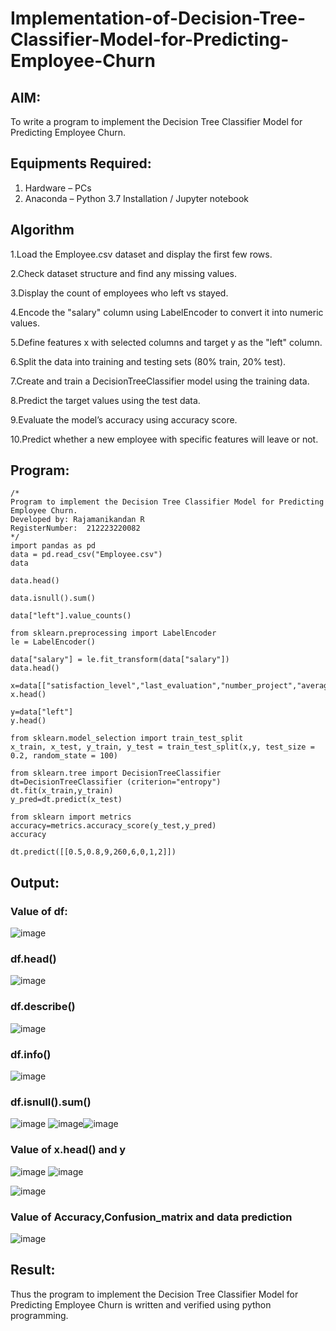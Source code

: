 # Implementation-of-Decision-Tree-Classifier-Model-for-Predicting-Employee-Churn

## AIM:
To write a program to implement the Decision Tree Classifier Model for Predicting Employee Churn.

## Equipments Required:
1. Hardware – PCs
2. Anaconda – Python 3.7 Installation / Jupyter notebook

## Algorithm
1.Load the Employee.csv dataset and display the first few rows.

2.Check dataset structure and find any missing values.

3.Display the count of employees who left vs stayed.

4.Encode the "salary" column using LabelEncoder to convert it into numeric values.

5.Define features x with selected columns and target y as the "left" column.

6.Split the data into training and testing sets (80% train, 20% test).

7.Create and train a DecisionTreeClassifier model using the training data.

8.Predict the target values using the test data.

9.Evaluate the model’s accuracy using accuracy score.

10.Predict whether a new employee with specific features will leave or not.

## Program:
```
/*
Program to implement the Decision Tree Classifier Model for Predicting Employee Churn.
Developed by: Rajamanikandan R
RegisterNumber:  212223220082
*/
import pandas as pd
data = pd.read_csv("Employee.csv")
data

data.head()

data.isnull().sum()

data["left"].value_counts()

from sklearn.preprocessing import LabelEncoder
le = LabelEncoder()

data["salary"] = le.fit_transform(data["salary"])
data.head()

x=data[["satisfaction_level","last_evaluation","number_project","average_montly_hours","time_spend_company","Work_accident","promotion_last_5years","salary"]]
x.head()

y=data["left"]
y.head()

from sklearn.model_selection import train_test_split
x_train, x_test, y_train, y_test = train_test_split(x,y, test_size = 0.2, random_state = 100)

from sklearn.tree import DecisionTreeClassifier
dt=DecisionTreeClassifier (criterion="entropy")
dt.fit(x_train,y_train)
y_pred=dt.predict(x_test)

from sklearn import metrics
accuracy=metrics.accuracy_score(y_test,y_pred)
accuracy

dt.predict([[0.5,0.8,9,260,6,0,1,2]])
```

## Output:
### Value of df:
![image](https://github.com/user-attachments/assets/c788ffa9-7136-4627-be6c-f62cbff1651c)


### df.head()
![image](https://github.com/user-attachments/assets/c6d96ebf-0063-4912-aa1b-83c1945d77cc)


### df.describe()
![image](https://github.com/user-attachments/assets/16a460ea-a04b-4631-b8ad-fcf0eba6bf5e)


### df.info()
![image](https://github.com/user-attachments/assets/ca63162e-4105-40c2-ba2c-21680811ac01)

### df.isnull().sum()
![image](https://github.com/user-attachments/assets/e22e1288-8032-4f53-a3e2-0e35b8d27266)  ![image](https://github.com/user-attachments/assets/66edd8ee-7dad-480d-9e7c-ac796ce9d9e3)![image](https://github.com/user-attachments/assets/be462836-5adc-4d4f-8d33-56a0be553dc7)




### Value of x.head() and y

![image](https://github.com/user-attachments/assets/aa92d499-bc47-4297-9f4d-8707a5fd8df0)    ![image](https://github.com/user-attachments/assets/05c6d866-9932-4c26-8d3b-7ef2e8938d9c)

![image](https://github.com/user-attachments/assets/29d36c4d-bdc9-4117-b165-4c86c5968b3d)




### Value of Accuracy,Confusion_matrix and data prediction
![image](https://github.com/user-attachments/assets/ecb48f84-e6c9-4435-a450-3ebaf686df22)




## Result:
Thus the program to implement the  Decision Tree Classifier Model for Predicting Employee Churn is written and verified using python programming.

